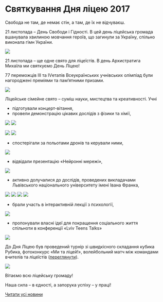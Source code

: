 # Святкування Дня ліцею 2017

Свобода не там, де немає стін, а там, де їх не відчуваєш.

21 листопада – День Свободи і Гідності. В цей день ліцейська громада вшанувала хвилиною мовчання героїв, що загинули за Україну, спільно виконала гімн України.


![](/images/blog/святкування-дня-ліцею-2017/dl5.jpg)


21 листопада – ще одне свято для ліцеїстів. В день Архистратига Михаїла ми святкуємо День Ліцею!

77 переможців ІІІ та IVетапів Всеукраїнських учнівських олімпіад були нагороджені преміями та пам’ятними призами.


![](/images/blog/святкування-дня-ліцею-2017/dl4.jpg)


Ліцейське сімейне свято – суміш науки, мистецтва та креативності. Учні

- підготували концерт-вітання,
- провели демонстрацію цікавих дослідів з фізики та хімії,


![](/images/blog/святкування-дня-ліцею-2017/dl11.jpg) ![](/images/blog/святкування-дня-ліцею-2017/dl12.jpg)



![](/images/blog/святкування-дня-ліцею-2017/dl13.jpg) ![](/images/blog/святкування-дня-ліцею-2017/dl3.jpg)


- спостерігали за польотами дронів та керували ними,


![](/images/blog/святкування-дня-ліцею-2017/dl10.jpg)


- відвідали презентацію «Нейронні мережі»,


![](/images/blog/святкування-дня-ліцею-2017/dl9.jpg)


- активно долучалися до дослідів, проведених викладачами Львівського національного університету імені Івана Франка,


![](/images/blog/святкування-дня-ліцею-2017/dl14.jpg) ![](/images/blog/святкування-дня-ліцею-2017/dl17.jpg) ![](/images/blog/святкування-дня-ліцею-2017/dl1.jpg) ![](/images/blog/святкування-дня-ліцею-2017/dl15.jpg)


- брали участь в інтерактивній лекції з психології,


![](/images/blog/святкування-дня-ліцею-2017/dl7.jpg)


- пропонували власні ідеї для покращення соціального життя спільноти в конференції «Lviv Teens Talks»


![](/images/blog/святкування-дня-ліцею-2017/dl18.jpg)


До Дня Ліцею був проведений турнір зі швидкісного складання кубика Рубика, фотоконкурс «Ми та ліцей!», волейбольний матч між командами вчителів та ліцеїстів ([переглянути](https://www.youtube.com/watch?v=SP-61afgVhI)).


![](/images/blog/святкування-дня-ліцею-2017/dl6.jpg)


Вітаємо всю ліцейську громаду!

Наша сила – в єдності, а запорука успіху – у праці!

[Читати усі новини](/news)

